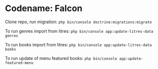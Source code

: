 Codename: Falcon
================

Clone repo, run migration:
`php bin/console doctrine:migrations:migrate`

To run genres import from litres:
`php bin/console app:update-litres-data genres`

To run books import from litres:
`php bin/console app:update-litres-data books`

To run update of menu featured books:
`php bin/console app:update-featured-menu`